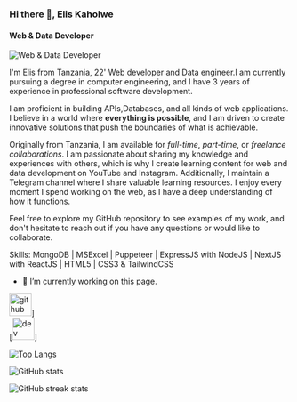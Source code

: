 ### Hi there 👋, Elis Kaholwe
#### Web & Data Developer
![Web & Data Developer](https://arturssmirnovs.github.io/github-profile-readme-generator/images/banner.png)

I'm Elis from Tanzania, 22' Web developer and Data engineer.I am currently pursuing a degree in computer engineering, and I have 3 years of experience in professional software development. 

I am proficient in building APIs,Databases, and all kinds of web applications. I believe in a world where **everything is possible**, and I am driven to create innovative solutions that push the boundaries of what is achievable.

Originally from Tanzania, I am available for *full-time*, *part-time*, or *freelance collaborations*. I am passionate about sharing my knowledge and experiences with others, which is why I create learning content for web and data development on YouTube and Instagram. Additionally, I maintain a Telegram channel where I share valuable learning resources. I enjoy every moment I spend working on the web, as I have a deep understanding of how it functions.

Feel free to explore my GitHub repository to see examples of my work, and don't hesitate to reach out if you have any questions or would like to collaborate.

Skills: MongoDB | MSExcel | Puppeteer | ExpressJS with NodeJS | NextJS with ReactJS | HTML5 | CSS3 & TailwindCSS

- 🔭 I’m currently working on this page. 


[<img src='https://cdn.jsdelivr.net/npm/simple-icons@3.0.1/icons/github.svg' alt='github' height='40'>](https://github.com/ElisKaholwe)]  
[<img src='https://cdn.jsdelivr.net/npm/simple-icons@3.0.1/icons/dev-dot-to.svg' alt='dev' height='40'>]

[![Top Langs](https://github-readme-stats.vercel.app/api/top-langs/?username=ElisKaholwe)](https://github.com/anuraghazra/github-readme-stats)

![GitHub stats](https://github-readme-stats.vercel.app/api?username=ElisKaholwe&show_icons=true)  

![GitHub streak stats](https://streak-stats.demolab.com/?user=ElisKaholwe)  


